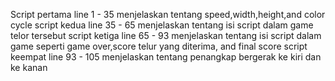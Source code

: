 Script  pertama line 1 - 35  menjelaskan tentang speed,width,height,and color cycle
script kedua line 35 - 65  menjelaskan tentang isi script dalam game telor tersebut
script ketiga line 65 - 93 menjelaskan tentang isi script dalam game seperti game over,score telur yang diterima, and final score
script keempat line 93 - 105 menjelaskan tentang penangkap bergerak ke kiri dan ke kanan
